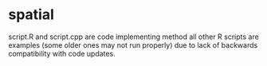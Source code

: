# spatial
script.R and script.cpp are code implementing method
all other R scripts are examples (some older ones may not run properly) due to lack of backwards compatibility with code updates. 
